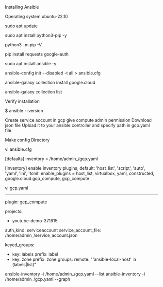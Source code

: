 Installing Ansible

Operating system ubuntu-22.10

sudo apt update

sudo apt install python3-pip -y

python3 -m pip -V

pip install requests google-auth

sudo apt install ansible -y

ansible-config init --disabled -t all > ansible.cfg

ansible-galaxy collection install google.cloud

ansible-galaxy collection list

Verify installation

$ ansible --version

Create service account in gcp give compute admin permission
Download json file
Upload it to your ansible controller and specify path in gcp.yaml file.

Make config Directory

vi ansible.cfg

[defaults]
inventory      = /home/admin_/gcp.yaml

[inventory]
enable inventory plugins, default: 'host_list', 'script', 'auto', 'yaml', 'ini', 'toml'
enable_plugins = host_list, virtualbox, yaml, constructed, google.cloud.gcp_compute, gcp_compute

vi gcp.yaml

---
plugin: gcp_compute

projects:
  - youtube-demo-371815

auth_kind: serviceaccount
service_account_file: /home/admin_/service_account.json

keyed_groups:
  - key: labels
    prefix: label
  - key: zone
    prefix: zone
groups:
  remote: "'ansible-local-host' in (labels|list)"
  
  
ansible-inventory -i /home/admin_/gcp.yaml --list
ansible-inventory -i /home/admin_/gcp.yaml --graph
